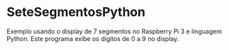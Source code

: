 # SeteSegmentosPython
Exemplo usando o display de 7 segmentos no Raspberry Pi 3 e linguagem Python. Este programa exibe os digitos de 0 a 9 no display.
